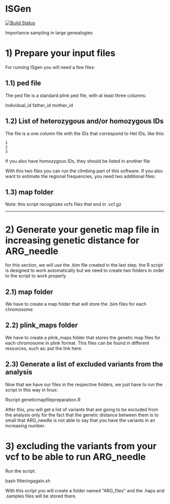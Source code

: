 # ISGen
[![Build Status](https://travis-ci.org/DomNelson/ISGen.svg?branch=master)](https://travis-ci.org/DomNelson/ISGen)

Importance sampling in large genealogies


#   1) Prepare your input files

For running ISgen you will need a few files:
## 1.1) ped file

The ped file is a standard plink ped file, with at least three columns:

Individual_id father_id mother_id
## 1.2) List of heterozygous and/or homozygous IDs

The file is a one column file with the IDs that correspond to Het IDs, like this:
```
1
2
3
```
If you also have homozygous IDs, they should be listed in another file

With this two files you can run the climbing part of this software. If you also want to estimate the regional frequencies, you need two additional files:

## 1.3) map folder

Note: this script recognizes vcfs files that end in .vcf.gz

---
#   2) Generate your genetic map file in increasing genetic distance for ARG_needle
for this section, we will use the .bim file created in the last step. the R script is designed to work automatically but we need to create two folders in order to the script to work properly

## 2.1) map folder
We have to create a map folder that will store the .bim files for each chromosome

## 2.2) plink_maps folder
We have to create a plink_maps folder that stores the genetic map files for each chromosome in plink format. This files can be found in different resources, such as: put the link here. 

## 2.3) Generate a list of excluded variants from the analysis
Now that we have our files in the respective folders, we just have to run the script in this way in linux:

Rscript geneticmapfilepreparation.R

After this, you will get a list of variants that are going to be excluded from the analysis only for the fact that the genetic distance between them is to small that ARG_needle is not able to say that you have the variants in an increasing number. 

# 3) excluding the variants from your vcf to be able to run ARG_needle
Run the script:

bash filteringagain.sh

With this script you will create a folder named "ARG_files" and the .haps and .samples files will be stored there.
